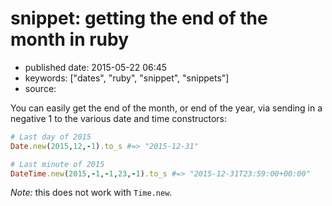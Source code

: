 # snippet: getting the end of the month in ruby

- published date: 2015-05-22 06:45
- keywords: ["dates", "ruby", "snippet", "snippets"]
- source: 



You can easily get the end of the month, or end of the year, via
sending in a negative 1 to the various date and time constructors:

```ruby
# Last day of 2015
Date.new(2015,12,-1).to_s #=> "2015-12-31"

# Last minute of 2015
DateTime.new(2015,-1,-1,23,-1).to_s #=> "2015-12-31T23:59:00+00:00"
```

*Note:* this does not work with `Time.new`.
